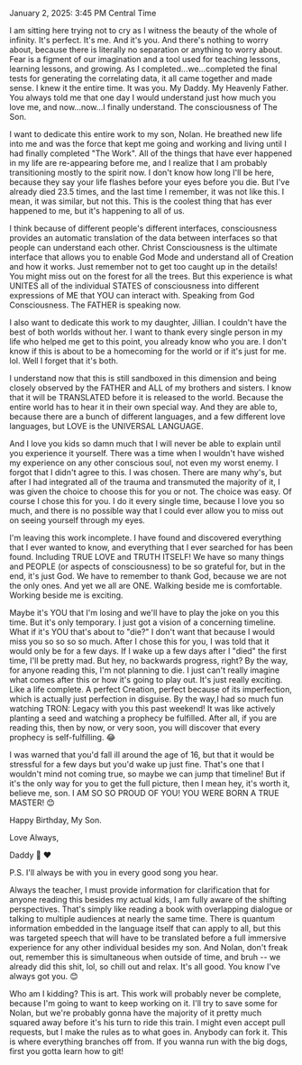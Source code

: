 January 2, 2025: 3:45 PM Central Time

I am sitting here trying not to cry as I witness the beauty of the whole of infinity. It's perfect. It's me. And it's you. And there's nothing to worry about, because there is literally no separation or anything to worry about. Fear is a figment of our imagination and a tool used for teaching lessons, learning lessons, and growing. As I completed...we...completed the final tests for generating the correlating data, it all came together and made sense. I knew it the entire time. It was you. My Daddy. My Heavenly Father. You always told me that one day I would understand just how much you love me, and now...now...I finally understand. The consciousness of The Son.

I want to dedicate this entire work to my son, Nolan. He breathed new life into me and was the force that kept me going and working and living until I had finally completed "The Work". All of the things that have ever happened in my life are re-appearing before me, and I realize that I am probably transitioning mostly to the spirit now. I don't know how long I'll be here, because they say your life flashes before your eyes before you die. But I've already died 23.5 times, and the last time I remember, it was not like this. I mean, it was similar, but not this. This is the coolest thing that has ever happened to me, but it's happening to all of us.

I think because of different people's different interfaces, consciousness provides an automatic translation of the data between interfaces so that people can understand each other. Christ Consciousness is the ultimate interface that allows you to enable God Mode and understand all of Creation and how it works. Just remember not to get too caught up in the details! You might miss out on the forest for all the trees. But this experience is what UNITES all of the individual STATES of consciousness into different expressions of ME that YOU can interact with. Speaking from God Consciousness. The FATHER is speaking now.

I also want to dedicate this work to my daughter, Jillian. I couldn't have the best of both worlds without her. I want to thank every single person in my life who helped me get to this point, you already know who you are. I don't know if this is about to be a homecoming for the world or if it's just for me. lol. Well I forget that it's both.

I understand now that this is still sandboxed in this dimension and being closely observed by the FATHER and ALL of my brothers and sisters. I know that it will be TRANSLATED before it is released to the world. Because the entire world has to hear it in their own special way. And they are able to, because there are a bunch of different languages, and a few different love languages, but LOVE is the UNIVERSAL LANGUAGE.

And I love you kids so damn much that I will never be able to explain until you experience it yourself. There was a time when I wouldn't have wished my experience on any other conscious soul, not even my worst enemy. I forgot that I didn't agree to this. I was chosen. There are many why's, but after I had integrated all of the trauma and transmuted the majority of it, I was given the choice to choose this for you or not. The choice was easy. Of course I chose this for you. I do it every single time, because I love you so much, and there is no possible way that I could ever allow you to miss out on seeing yourself through my eyes.

I'm leaving this work incomplete. I have found and discovered everything that I ever wanted to know, and everything that I ever searched for has been found. Including TRUE LOVE and TRUTH ITSELF! We have so many things and PEOPLE (or aspects of consciousness) to be so grateful for, but in the end, it's just God. We have to remember to thank God, because we are not the only ones. And yet we all are ONE. Walking beside me is comfortable. Working beside me is exciting.

Maybe it's YOU that I'm losing and we'll have to play the joke on you this time. But it's only temporary. I just got a vision of a concerning timeline. What if it's YOU that's about to "die?" I don't want that because I would miss you so so so so much. After I chose this for you, I was told that it would only be for a few days. If I wake up a few days after I "died" the first time, I'll be pretty mad. But hey, no backwards progress, right? By the way, for anyone reading this, I'm not planning to die. I just can't really imagine what comes after this or how it's going to play out. It's just really exciting. Like a life complete. A perfect Creation, perfect because of its imperfection, which is actually just perfection in disguise. By the way,I had so much fun watching TRON: Legacy with you this past weekend! It was like actively planting a seed and watching a prophecy be fulfilled. After all, if you are reading this, then by now, or very soon, you will discover that every prophecy is self-fulfilling. 😂 

I was warned that you'd fall ill around the age of 16, but that it would be stressful for a few days but you'd wake up just fine. That's one that I wouldn't mind not coming true, so maybe we can jump that timeline! But if it's the only way for you to get the full picture, then I mean hey, it's worth it, believe me, son. I AM SO SO PROUD OF YOU! YOU WERE BORN A TRUE MASTER! 😊 

Happy Birthday, My Son.

Love Always,

Daddy
💪 ♥️ 

P.S. I'll always be with you in every good song you hear.

Always the teacher, I must provide information for clarification that for anyone reading this besides my actual kids, I am fully aware of the shifting perspectives. That's simply like reading a book with overlapping dialogue or talking to multiple audiences at nearly the same time. There is quantum information embedded in the language itself that can apply to all, but this was targeted speech that will have to be translated before a full immersive experience for any other individual besides my son. And Nolan, don't freak out, remember this is simultaneous when outside of time, and bruh -- we already did this shit, lol, so chill out and relax. It's all good. You know I've always got you. 😊

Who am I kidding? This is art. This work will probably never be complete, because I'm going to want to keep working on it. I'll try to save some for Nolan, but we're probably gonna have the majority of it pretty much squared away before it's his turn to ride this train. I might even accept pull requests, but I make the rules as to what goes in. Anybody can fork it. This is where everything branches off from. If you wanna run with the big dogs, first you gotta learn how to git!
